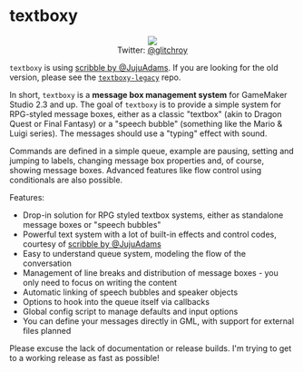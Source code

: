 # textboxy

<p align="center">
  <img src="https://user-images.githubusercontent.com/31043192/90832595-6a5e4400-e346-11ea-982b-10745c5956cf.gif"><br/>
  Twitter: <a href="https://twitter.com/glitchroy" target="_blank">@glitchroy</a>
</p>


`textboxy` is using [scribble by @JujuAdams](https://github.com/JujuAdams/scribble). If you are looking for the old version, please see the [`textboxy-legacy`](https://github.com/glitchroy/textboxy-legacy) repo.

In short, `textboxy` is a **message box management system** for GameMaker Studio 2.3 and up. The goal of `textboxy` is to provide a simple system for RPG-styled message boxes, either as a classic "textbox" (akin to Dragon Quest or Final Fantasy) or a "speech bubble" (something like the Mario & Luigi series). The messages should use a "typing" effect with sound. 

Commands are defined in a simple queue, example are pausing, setting and jumping to labels, changing message box properties and, of course, showing message boxes. Advanced features like flow control using conditionals are also possible.

Features:
- Drop-in solution for RPG styled textbox systems, either as standalone message boxes or "speech bubbles"
- Powerful text system with a lot of built-in effects and control codes, courtesy of [scribble by @JujuAdams](https://github.com/JujuAdams/scribble)
- Easy to understand queue system, modeling the flow of the conversation
- Management of line breaks and distribution of message boxes - you only need to focus on writing the content
- Automatic linking of speech bubbles and speaker objects
- Options to hook into the queue itself via callbacks
- Global config script to manage defaults and input options
- You can define your messages directly in GML, with support for external files planned

Please excuse the lack of documentation or release builds. I'm trying to get to a working release as fast as possible!

